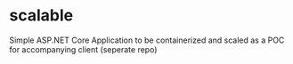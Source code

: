 # scalable
Simple ASP.NET Core Application to be containerized and scaled as a POC for accompanying client (seperate repo)
